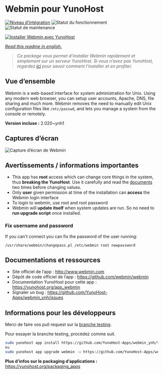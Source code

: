 <!--
N.B.: This README was automatically generated by https://github.com/YunoHost/apps/tree/master/tools/README-generator
It shall NOT be edited by hand.
-->

# Webmin pour YunoHost

[![Niveau d’intégration](https://dash.yunohost.org/integration/webmin.svg)](https://dash.yunohost.org/appci/app/webmin) ![Statut du fonctionnement](https://ci-apps.yunohost.org/ci/badges/webmin.status.svg) ![Statut de maintenance](https://ci-apps.yunohost.org/ci/badges/webmin.maintain.svg)

[![Installer Webmin avec YunoHost](https://install-app.yunohost.org/install-with-yunohost.svg)](https://install-app.yunohost.org/?app=webmin)

*[Read this readme in english.](./README.md)*

> *Ce package vous permet d’installer Webmin rapidement et simplement sur un serveur YunoHost.
Si vous n’avez pas YunoHost, regardez [ici](https://yunohost.org/#/install) pour savoir comment l’installer et en profiter.*

## Vue d’ensemble

Webmin is a web-based interface for system administration for Unix. Using any modern web browser, you can setup user accounts, Apache, DNS, file sharing and much more. Webmin removes the need to manually edit Unix configuration files like `/etc/passwd`, and lets you manage a system from the console or remotely.

**Version incluse :** 2.020~ynh1

## Captures d’écran

![Capture d’écran de Webmin](./doc/screenshots/screenshot1.gif)

## Avertissements / informations importantes

* This app has **root** access which can change core things in the system, thus **breaking the YunoHost**. Use it carefully and read the [documents](https://doxfer.webmin.com/Webmin/Main_Page) two times before changing values.
* Only **user** given permission at time of the installation can **access** the Webmin login interface
* To login to webmin, use root and root password 
* Webmin will **update itself** when system updates are run. So no need to **run upgrade script** once installed.

### Fix username and password

If you can't connect you can fix the password of the user running:
```
/usr/share/webmin/changepass.pl /etc/webmin root newpassword
```

## Documentations et ressources

* Site officiel de l’app : <http://www.webmin.com>
* Dépôt de code officiel de l’app : <https://github.com/webmin/webmin>
* Documentation YunoHost pour cette app : <https://yunohost.org/app_webmin>
* Signaler un bug : <https://github.com/YunoHost-Apps/webmin_ynh/issues>

## Informations pour les développeurs

Merci de faire vos pull request sur la [branche testing](https://github.com/YunoHost-Apps/webmin_ynh/tree/testing).

Pour essayer la branche testing, procédez comme suit.

``` bash
sudo yunohost app install https://github.com/YunoHost-Apps/webmin_ynh/tree/testing --debug
ou
sudo yunohost app upgrade webmin -u https://github.com/YunoHost-Apps/webmin_ynh/tree/testing --debug
```

**Plus d’infos sur le packaging d’applications :** <https://yunohost.org/packaging_apps>